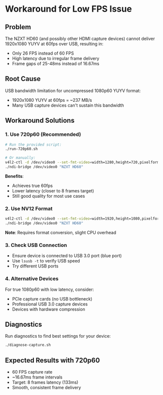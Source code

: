 # Workaround for Low FPS Issue

## Problem
The NZXT HD60 (and possibly other HDMI capture devices) cannot deliver 1920x1080 YUYV at 60fps over USB, resulting in:
- Only 26 FPS instead of 60 FPS
- High latency due to irregular frame delivery
- Frame gaps of 25-48ms instead of 16.67ms

## Root Cause
USB bandwidth limitation for uncompressed 1080p60 YUYV format:
- 1920x1080 YUYV at 60fps = ~237 MB/s
- Many USB capture devices can't sustain this bandwidth

## Workaround Solutions

### 1. Use 720p60 (Recommended)
```bash
# Run the provided script:
./run-720p60.sh

# Or manually:
v4l2-ctl -d /dev/video0 --set-fmt-video=width=1280,height=720,pixelformat=YUYV
./ndi-bridge /dev/video0 "NZXT HD60"
```
**Benefits**: 
- Achieves true 60fps
- Lower latency (closer to 8 frames target)
- Still good quality for most use cases

### 2. Use NV12 Format
```bash
v4l2-ctl -d /dev/video0 --set-fmt-video=width=1920,height=1080,pixelformat=NV12
./ndi-bridge /dev/video0 "NZXT HD60"
```
**Note**: Requires format conversion, slight CPU overhead

### 3. Check USB Connection
- Ensure device is connected to USB 3.0 port (blue port)
- Use `lsusb -t` to verify USB speed
- Try different USB ports

### 4. Alternative Devices
For true 1080p60 with low latency, consider:
- PCIe capture cards (no USB bottleneck)
- Professional USB 3.0 capture devices
- Devices with hardware compression

## Diagnostics
Run diagnostics to find best settings for your device:
```bash
./diagnose-capture.sh
```

## Expected Results with 720p60
- 60 FPS capture rate
- ~16.67ms frame intervals
- Target: 8 frames latency (133ms)
- Smooth, consistent frame delivery
